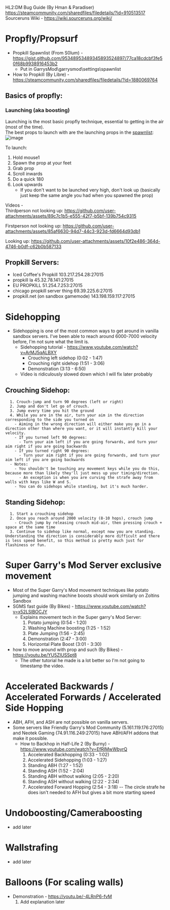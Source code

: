 HL2:DM Bug Guide (By Hman & Paradiser) https://steamcommunity.com/sharedfiles/filedetails/?id=910513517<br/>
Sourceruns Wiki - https://wiki.sourceruns.org/wiki/


# Propfly/Propsurf
- Propkill Spawnlist (From S0lum) - https://gist.github.com/95348953489345893524897/77ca18cdcbf3fe50f68b9938916453b2<br/>
  - Put in GarrysMod\garrysmod\settings\spawnlist<br/>
- How to Propkill (By Libre) - https://steamcommunity.com/sharedfiles/filedetails/?id=1880069764 <br/>

## Basics of propfly:
### Launching (aka boosting)
Launching is the most basic propfly technique, essential to getting in the air (most of the time).<br/>
The best props to launch with are the launching props in the [spawnlist](https://gist.github.com/95348953489345893524897/77ca18cdcbf3fe50f68b9938916453b2#file-045-props-txt-L751-L1027): 
![image](https://github.com/user-attachments/assets/98aa711d-c8e5-4a32-abd4-93711f3be27e)<br/>

To launch: 
1. Hold mouse1
2. Spawn the prop at your feet
3. Grab prop
4. Scroll inwards
5. Do a quick 180
6. Look upwards 
    - If you don't want to be launched very high, don't look up (basically just keep the same angle you had when you spawned the prop)

Videos -<br/>
Thirdperson not looking up: 
https://github.com/user-attachments/assets/89c7c1b5-e555-42f7-b5bf-139b754c9315

Firstperson not looking up:
https://github.com/user-attachments/assets/85af6630-94d7-44c3-923d-fd6664d93db1

Looking up:
https://github.com/user-attachments/assets/10f2e486-364d-4746-b0df-c62b0b587133

## Propkill Servers:
  - Iced Coffee's Propkill 103.217.254.28:27015<br/>
  - propkill la 45.32.78.141:27015<br/>
  - EU PROPKILL 51.254.7.253:27015<br/>
  - chicago propkill server thing 69.39.225.6:27015<br/>
  - propkill.net (on sandbox gamemode) 143.198.159.117:27015<br/>

# Sidehopping  
  - Sidehopping is one of the most common ways to get around in vanilla sandbox servers. I've been able to reach around 6000-7000 velocity before, I'm not sure what the limit is.<br/>
    - Sidehopping tutorial - https://www.youtube.com/watch?v=ArMJ5qALBXY<br/>
      - Crouching left sidehop (0:02 - 1:47)<br/>
      - Crouching right sidehop (1:51 - 3:06)<br/>
      - Demonstration (3:13 - 6:50)<br/>
    - Video is ridiculously slowed down which I will fix later probably<br/>
    
   ## Crouching Sidehop:
      1. Crouch-jump and turn 90 degrees (left or right)
      2. Jump and don't let go of crouch. 
      3. Jump every time you hit the ground
      4. While you are in the air, turn your aim in the direction corresponding to the side you turned on
        - Aiming in the wrong direction will either make you go in a direction other than where you want, or it will instantly kill your velocity.
        - If you turned left 90 degrees:
          - Turn your aim left if you are going forwards, and turn your aim right if you are going backwards
        - If you turned right 90 degrees:
          - Turn your aim right if you are going forwards, and turn your aim left if you are going backwards
      - Notes: 
        - You shouldn't be touching any movement keys while you do this, because more than likely they'll just mess up your timing/direction.
          - An exception is when you are curving the strafe away from walls with keys like W and S.
        - You can do sidehops while standing, but it's much harder.
  ## Standing Sidehop:
      1. Start a crouching sidehop
      2. Once you reach around 2000 velocity (8-10 hops), crouch jump
        - Crouch jump by releasing crouch mid-air, then pressing crouch + space at the same time 
      3. Continue to sidehop like normal, except now you are standing. Understanding the direction is considerably more difficult and there is less speed benefit, so this method is pretty much just for flashiness or fun.

# Super Garry's Mod Server exclusive movement
  - Most of the Super Garry's Mod movement techniques like potato jumping and washing machine boosts should work similarly on Zoltins Sandbox<br/>
  - SGMS fast guide (By Bikes) - https://www.youtube.com/watch?v=x52LSlBOCJY<br/>
    - Explains movement tech in the Super garry's Mod Server: <br/>
      1. Potato jumping (0:54 - 1:20)<br/>
      2. Washing Machine boosting (1:25 - 1:52)<br/>
      3. Plate Jumping (1:56 - 2:45)<br/>
      4. Demonstration (2:47 - 3:00)<br/>
      5. Horizontal Plate Boost (3:01 - 3:30)<br/>
  - how to move around with prop and such (By Bikes) - https://youtu.be/YU5ZIUSSpt8<br/>
    - The other tutorial he made is a lot better so I'm not going to timestamp the video. <br/>

# Accelerated Backwards / Accelerated Forwards / Accelerated Side Hopping
- ABH, AFH, and ASH are not possible on vanilla servers. <br/>
- Some servers like Friendly Garry's Mod Community (5.161.119.176:27015) and Neotek Gaming (74.91.116.249:27015) have ABH/AFH addons that make it possible.  <br/>
  - How to Backhop in Half-Life 2 (By Burny) - https://www.youtube.com/watch?v=EfRIMwWbyrQ <br/>
    1. Accelerated Backhopping (0:33 - 1:02)<br/>
    2. Accelerated Sidehopping (1:03 - 1:27)<br/>
    3. Standing ABH (1:27 - 1:52)<br/>
    4. Standing ASH (1:52 - 2:04)<br/>
    5. Standing ABH without walking (2:05 - 2:20)<br/>
    6. Standing ASH without walking (2:22 - 2:34) <br/>
    7. Accelerated Forward Hopping (2:54 - 3:18) -- The circle strafe he does isn't needed to AFH but gives a bit more starting speed<br/>

# Undoboosting/Cameraboosting
-  add later

# Wallstrafing
- add later

# Balloons (For scaling walls)
- Demonstration - https://youtu.be/-4LRnP6-fvM<br/>
  1. Add explanation later
